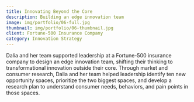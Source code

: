 ```yaml
---
title: Innovating Beyond the Core
description: Building an edge innovation team
image: img/portfolio/06-full.jpg
thumbnail: img/portfolio/06-thumbnail.jpg
client: Fortune-500 Insurance Company
category: Innovation Strategy
---
```

Dalia and her team supported leadership at a Fortune-500 insurance company to design an edge innovation team, shifting their thinking to transformational innovation outside their core. Through market and consumer research, Dalia and her team helped leadership identify ten new opportunity spaces, prioritize the two biggest spaces, and develop a research plan to understand consumer needs, behaviors, and pain points in those spaces. 